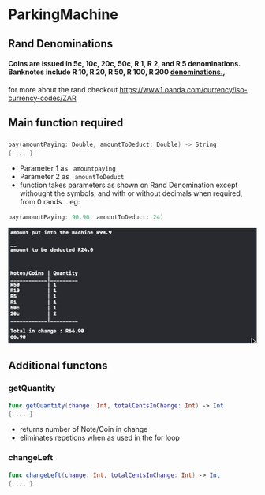 # ParkingMachine

## Rand Denominations
#### Coins are issued in 5c, 10c, 20c, 50c, R 1, R 2, and R 5 denominations. Banknotes include R 10, R 20, R 50, R 100, R 200 [denominations.](https://www1.oanda.com/currency/iso-currency-codes/ZAR),
for more about the rand checkout <https://www1.oanda.com/currency/iso-currency-codes/ZAR>

## Main function required
### 
```swift
pay(amountPaying: Double, amountToDeduct: Double) -> String 
{ ... }
```

- Parameter 1 as  ``` amountpaying```
- Parameter 2 as ``` amountToDeduct```
- function takes parameters as shown on Rand Denomination except withought the symbols, and with or without decimals when required, from 0 rands .. eg:
```swift
pay(amountPaying: 90.90, amountToDeduct: 24)
```

<img src="screenshots/screenshot.png" width="540">


## Additional functons
### getQuantity
```swift
func getQuantity(change: Int, totalCentsInChange: Int) -> Int 
{ ... }
``` 
- returns number of Note/Coin in change
- eliminates repetions when as used in the for loop

### changeLeft
```swift
func changeLeft(change: Int, totalCentsInChange: Int) -> Int
{ ... }
```

